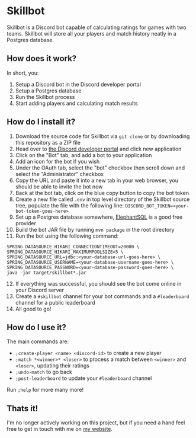 # Skillbot

Skillbot is a Discord bot capable of calculating ratings for games with two teams.
Skillbot will store all your players and match history neatly in a Postgres database.

## How does it work?

In short, you:

1. Setup a Discord bot in the Discord developer portal
2. Setup a Postgres database
3. Run the Skillbot process
4. Start adding players and calculating match results

## How do I install it?

1. Download the source code for Skillbot via `git clone` or by downloading this repository as a ZIP file
2. Head over to [the Discord developer portal](https://discord.com/developers/applications) and click new application
3. Click on the "Bot" tab, and add a bot to your application
4. Add an icon for the bot if you wish
5. Under the OAuth tab, select the "bot" checkbox then scroll down and select the "Administrator" checkbox
6. Copy the URL and paste it into a new tab in your web browser, you should be able to invite the bot now
7. Back at the bot tab, click on the blue copy button to copy the bot token
8. Create a new file called `.env` in top level directory of the Skillbot source tree, populate the file with the following line: `DISCORD_BOT_TOKEN=<your-bot-token-goes-here>`
9. Set up a Postgres database somewhere, [ElephantSQL](https://www.elephantsql.com) is a good free provider
10. Build the bot JAR file by running `mvn package` in the root directory
11. Run the bot using the following command:
  
  ```
  SPRING_DATASOURCE_HIKARI_CONNECTIONTIMEOUT=20000 \
  SPRING_DATASOURCE_HIKARI_MAXIMUMPOOLSIZE=5 \
  SPRING_DATASOURCE_URL=jdbc:<your-database-url-goes-here> \
  SPRING_DATASOURCE_USERNAME=<your-database-username-goes-here> \
  SPRING_DATASOURCE_PASSWORD=<your-database-password-goes-here> \
  java -jar target/skillbot*.jar
  ```

12. If everything was successful, you should see the bot come online in your Discord server
13. Create a `#skillbot` channel for your bot commands and a `#leaderboard` channel for a public leaderboard
14. All good to go!

## How do I use it?

The main commands are:

* `;create-player <name> <discord-id>` to create a new player
* `;match *<winner>* <loser>` to process a match between `<winner>` and `<loser>`, updating their ratings
* `;undo-match` to go back
* `;post-leaderboard` to update your `#leaderboard` channel

Run `;help` for more many more!

## Thats it!

I'm no longer actively working on this project, but if you need a hand feel free to get in touch with me on [my website](https://llew.netlify.app).
